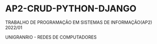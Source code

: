 # AP2-CRUD-PYTHON-DJANGO

TRABALHO DE PROGRAMAÇÃO EM SISTEMAS DE INFORMAÇÃO(AP2) 2022/01

UNIGRANRIO - REDES DE COMPUTADORES

